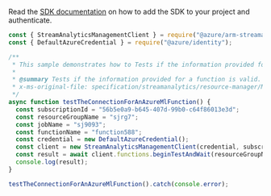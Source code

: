 Read the [SDK documentation](https://github.com/Azure/azure-sdk-for-js/blob/%40azure%2Farm-streamanalytics_4.0.1/sdk/streamanalytics/arm-streamanalytics/README.md) on how to add the SDK to your project and authenticate.

```javascript
const { StreamAnalyticsManagementClient } = require("@azure/arm-streamanalytics");
const { DefaultAzureCredential } = require("@azure/identity");

/**
 * This sample demonstrates how to Tests if the information provided for a function is valid. This can range from testing the connection to the underlying web service behind the function or making sure the function code provided is syntactically correct.
 *
 * @summary Tests if the information provided for a function is valid. This can range from testing the connection to the underlying web service behind the function or making sure the function code provided is syntactically correct.
 * x-ms-original-file: specification/streamanalytics/resource-manager/Microsoft.StreamAnalytics/stable/2020-03-01/examples/Function_Test_AzureML.json
 */
async function testTheConnectionForAnAzureMlFunction() {
  const subscriptionId = "56b5e0a9-b645-407d-99b0-c64f86013e3d";
  const resourceGroupName = "sjrg7";
  const jobName = "sj9093";
  const functionName = "function588";
  const credential = new DefaultAzureCredential();
  const client = new StreamAnalyticsManagementClient(credential, subscriptionId);
  const result = await client.functions.beginTestAndWait(resourceGroupName, jobName, functionName);
  console.log(result);
}

testTheConnectionForAnAzureMlFunction().catch(console.error);
```

